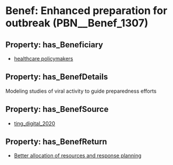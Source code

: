 # Benef: __Enhanced preparation for outbreak__ (PBN__Benef_1307)

## Property: has_Beneficiary

* [healthcare policymakers](../Stakeholder/PBN__Stakeholder_516)

## Property: has_BenefDetails

Modeling studies of viral activity to guide preparedness efforts

## Property: has_BenefSource

* [ting_digital_2020](../Article/PBN__Article_278)

## Property: has_BenefReturn

* [Better allocation of resources and response planning](../BenefReturn/PBN__BenefReturn_1477)

